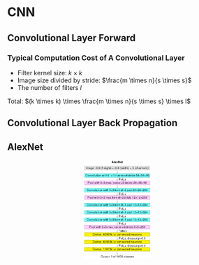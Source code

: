 # CNN

## Convolutional Layer Forward

### Typical Computation Cost of A Convolutional Layer

* Filter kernel size: $k \times k$
* Image size divided by stride: $\frac{m \times n}{s \times s}$
* The number of filters $l$

Total: $(k \times k) \times \frac{m \times n}{s \times s} \times l$

## Convolutional Layer Back Propagation

## AlexNet

<div style="display: flex; justify-content: center;">
      <img src="imgs/alexnet.png" width="30%" height="60%" alt="alexnet" />
</div>
</br>